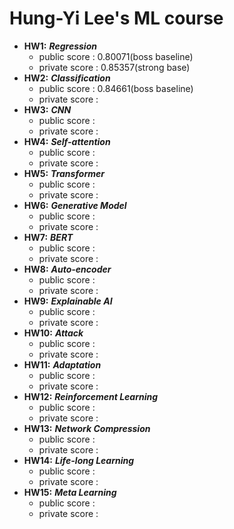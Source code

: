 # Hung-Yi Lee's ML course

* **HW1:** ***Regression***
  * public  score : 0.80071(boss baseline)
  * private score : 0.85357(strong base)
* **HW2:** ***Classification***
  * public  score : 0.84661(boss baseline) 
  * private score : 
* **HW3:** ***CNN***
  * public  score : 
  * private score : 
* **HW4:** ***Self-attention***
  * public  score : 
  * private score : 
* **HW5:** ***Transformer***
  * public  score : 
  * private score : 
* **HW6:** ***Generative Model***
  * public  score : 
  * private score : 
* **HW7:** ***BERT***
  * public  score : 
  * private score : 
* **HW8:** ***Auto-encoder***
  * public  score : 
  * private score : 
* **HW9:** ***Explainable AI***
  * public  score : 
  * private score : 
* **HW10:** ***Attack***
  * public  score : 
  * private score : 
* **HW11:** ***Adaptation***
  * public  score : 
  * private score : 
* **HW12:** ***Reinforcement Learning***
  * public  score : 
  * private score : 
* **HW13:** ***Network Compression***
  * public  score : 
  * private score : 
* **HW14:** ***Life-long Learning***
  * public  score : 
  * private score : 
* **HW15:** ***Meta Learning***
  * public  score : 
  * private score : 

